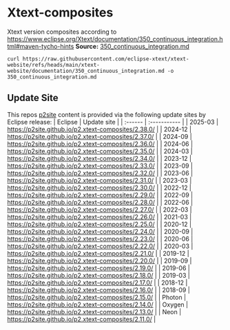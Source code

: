 # Xtext-composites
Xtext version composites according to https://www.eclipse.org/Xtext/documentation/350_continuous_integration.html#maven-tycho-hints
**Source:** [350_continuous_integration.md](https://github.com/eclipse-xtext/xtext-website/blob/main/xtext-website/documentation/350_continuous_integration.md#maven-tycho-hints)<br>
```
curl https://raw.githubusercontent.com/eclipse-xtext/xtext-website/refs/heads/main/xtext-website/documentation/350_continuous_integration.md -o 350_continuous_integration.md
```

## Update Site
This repos [p2site](../../tree/main/p2site) content is provided via the following update sites by Eclipse release:
| Eclipse | Update site  |
| :------ | :----------- |
| 2025-03 | https://p2site.github.io/p2.xtext-composites/2.38.0/ |
| 2024-12 | https://p2site.github.io/p2.xtext-composites/2.37.0/ |
| 2024-09 | https://p2site.github.io/p2.xtext-composites/2.36.0/ |
| 2024-06 | https://p2site.github.io/p2.xtext-composites/2.35.0/ |
| 2024-03 | https://p2site.github.io/p2.xtext-composites/2.34.0/ |
| 2023-12 | https://p2site.github.io/p2.xtext-composites/2.33.0/ |
| 2023-09 | https://p2site.github.io/p2.xtext-composites/2.32.0/ |
| 2023-06 | https://p2site.github.io/p2.xtext-composites/2.31.0/ |
| 2023-03 | https://p2site.github.io/p2.xtext-composites/2.30.0/ |
| 2022-12 | https://p2site.github.io/p2.xtext-composites/2.29.0/ |
| 2022-09 | https://p2site.github.io/p2.xtext-composites/2.28.0/ |
| 2022-06 | https://p2site.github.io/p2.xtext-composites/2.27.0/ |
| 2022-03 | https://p2site.github.io/p2.xtext-composites/2.26.0/ |
| 2021-03 | https://p2site.github.io/p2.xtext-composites/2.25.0/ |
| 2020-12 | https://p2site.github.io/p2.xtext-composites/2.24.0/ |
| 2020-09 | https://p2site.github.io/p2.xtext-composites/2.23.0/ |
| 2020-06 | https://p2site.github.io/p2.xtext-composites/2.22.0/ |
| 2020-03 | https://p2site.github.io/p2.xtext-composites/2.21.0/ |
| 2019-12 | https://p2site.github.io/p2.xtext-composites/2.20.0/ |
| 2019-09 | https://p2site.github.io/p2.xtext-composites/2.19.0/ |
| 2019-06 | https://p2site.github.io/p2.xtext-composites/2.18.0/ |
| 2019-03 | https://p2site.github.io/p2.xtext-composites/2.17.0/ |
| 2018-12 | https://p2site.github.io/p2.xtext-composites/2.16.0/ |
| 2018-09 | https://p2site.github.io/p2.xtext-composites/2.15.0/ |
| Photon  | https://p2site.github.io/p2.xtext-composites/2.14.0/ |
| Oxygen  | https://p2site.github.io/p2.xtext-composites/2.13.0/ |
| Neon    | https://p2site.github.io/p2.xtext-composites/2.11.0/ |
